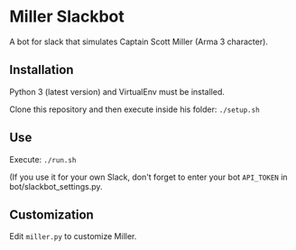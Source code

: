 # Miller Slackbot
A bot for slack that simulates Captain Scott Miller (Arma 3 character).

## Installation
Python 3 (latest version) and VirtualEnv must be installed.

Clone this repository and then execute inside his folder:
`./setup.sh`

## Use
Execute: `./run.sh`

(If you use it for your own Slack, don't forget to enter your bot `API_TOKEN` in bot/slackbot_settings.py.

## Customization
Edit `miller.py` to customize Miller.